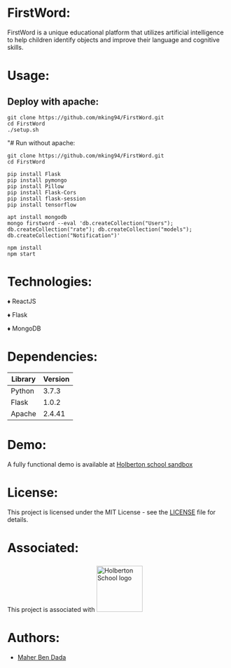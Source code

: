 # FirstWord:
FirstWord is a unique educational platform that utilizes artificial intelligence to help children identify objects and improve their language and cognitive skills.
# Usage:
  ## Deploy with apache:
```
git clone https://github.com/mking94/FirstWord.git
cd FirstWord
./setup.sh
```
  "# Run without apache:
```
git clone https://github.com/mking94/FirstWord.git
cd FirstWord
```
```
pip install Flask
pip install pymongo
pip install Pillow
pip install Flask-Cors 
pip install flask-session
pip install tensorflow
```
```
apt install mongodb
mongo firstword --eval 'db.createCollection("Users"); db.createCollection("rate"); db.createCollection("models"); db.createCollection("Notification")'
```
```
npm install
npm start
```
# Technologies:
  ♦ ReactJS
 
  ♦ Flask
  
  ♦ MongoDB
# Dependencies:

| Library    | Version |
| ---------- | ------- |
| Python     | 3.7.3   |
| Flask      | 1.0.2   |
| Apache     | 2.4.41  |

# Demo:
A fully functional demo is available at [Holberton school sandbox](http://6e51c3252094.ae068b5a.hbtn-cod.io/)
# License: 
This project is licensed under the MIT License - see the [LICENSE](./LICENSE) file for details.
# Associated:
This project is associated with <a href="www.holbertonschool.com"><img src="https://www.entreprises-magazine.com/wp-content/uploads/2020/05/Holberton-School.jpg" style="width:105px;margin-top:5px" alt="Holberton School logo"> </a>
# Authors:
  * [Maher Ben Dada](https://github.com/mking94)
